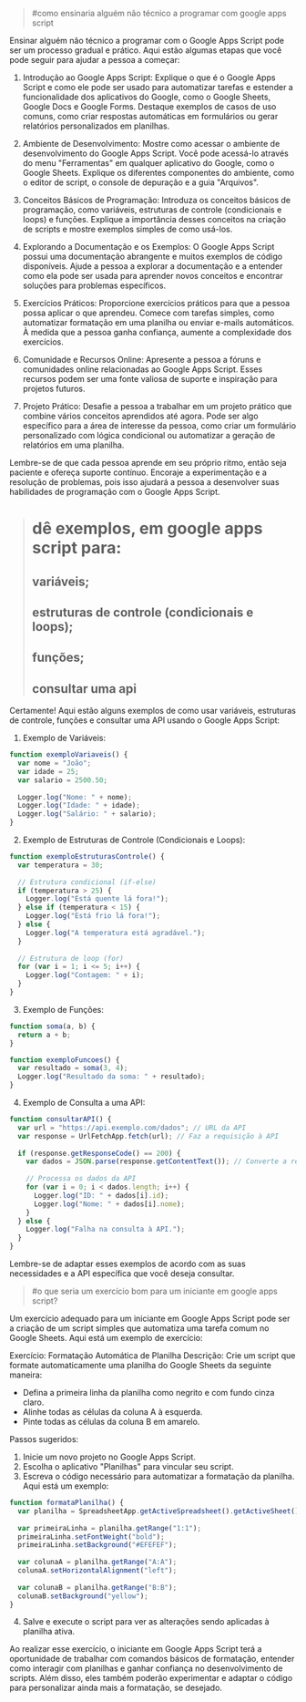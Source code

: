 > #como ensinaria alguém não técnico a programar com google apps script

Ensinar alguém não técnico a programar com o Google Apps Script pode ser um processo gradual e prático. Aqui estão algumas etapas que você pode seguir para ajudar a pessoa a começar:

1. Introdução ao Google Apps Script:
Explique o que é o Google Apps Script e como ele pode ser usado para automatizar tarefas e estender a funcionalidade dos aplicativos do Google, como o Google Sheets, Google Docs e Google Forms. Destaque exemplos de casos de uso comuns, como criar respostas automáticas em formulários ou gerar relatórios personalizados em planilhas.

2. Ambiente de Desenvolvimento:
Mostre como acessar o ambiente de desenvolvimento do Google Apps Script. Você pode acessá-lo através do menu "Ferramentas" em qualquer aplicativo do Google, como o Google Sheets. Explique os diferentes componentes do ambiente, como o editor de script, o console de depuração e a guia "Arquivos".

3. Conceitos Básicos de Programação:
Introduza os conceitos básicos de programação, como variáveis, estruturas de controle (condicionais e loops) e funções. Explique a importância desses conceitos na criação de scripts e mostre exemplos simples de como usá-los.

4. Explorando a Documentação e os Exemplos:
O Google Apps Script possui uma documentação abrangente e muitos exemplos de código disponíveis. Ajude a pessoa a explorar a documentação e a entender como ela pode ser usada para aprender novos conceitos e encontrar soluções para problemas específicos.

5. Exercícios Práticos:
Proporcione exercícios práticos para que a pessoa possa aplicar o que aprendeu. Comece com tarefas simples, como automatizar formatação em uma planilha ou enviar e-mails automáticos. À medida que a pessoa ganha confiança, aumente a complexidade dos exercícios.

6. Comunidade e Recursos Online:
Apresente a pessoa a fóruns e comunidades online relacionadas ao Google Apps Script. Esses recursos podem ser uma fonte valiosa de suporte e inspiração para projetos futuros.

7. Projeto Prático:
Desafie a pessoa a trabalhar em um projeto prático que combine vários conceitos aprendidos até agora. Pode ser algo específico para a área de interesse da pessoa, como criar um formulário personalizado com lógica condicional ou automatizar a geração de relatórios em uma planilha.

Lembre-se de que cada pessoa aprende em seu próprio ritmo, então seja paciente e ofereça suporte contínuo. Encoraje a experimentação e a resolução de problemas, pois isso ajudará a pessoa a desenvolver suas habilidades de programação com o Google Apps Script.

> # dê exemplos, em google apps script para: 
> ## variáveis; 
> ## estruturas de controle (condicionais e loops); 
> ## funções; 
> ## consultar uma api

Certamente! Aqui estão alguns exemplos de como usar variáveis, estruturas de controle, funções e consultar uma API usando o Google Apps Script:

1. Exemplo de Variáveis:
```javascript
function exemploVariaveis() {
  var nome = "João";
  var idade = 25;
  var salario = 2500.50;
  
  Logger.log("Nome: " + nome);
  Logger.log("Idade: " + idade);
  Logger.log("Salário: " + salario);
}
```

2. Exemplo de Estruturas de Controle (Condicionais e Loops):
```javascript
function exemploEstruturasControle() {
  var temperatura = 30;
  
  // Estrutura condicional (if-else)
  if (temperatura > 25) {
    Logger.log("Está quente lá fora!");
  } else if (temperatura < 15) {
    Logger.log("Está frio lá fora!");
  } else {
    Logger.log("A temperatura está agradável.");
  }
  
  // Estrutura de loop (for)
  for (var i = 1; i <= 5; i++) {
    Logger.log("Contagem: " + i);
  }
}
```

3. Exemplo de Funções:
```javascript
function soma(a, b) {
  return a + b;
}

function exemploFuncoes() {
  var resultado = soma(3, 4);
  Logger.log("Resultado da soma: " + resultado);
}
```

4. Exemplo de Consulta a uma API:
```javascript
function consultarAPI() {
  var url = "https://api.exemplo.com/dados"; // URL da API
  var response = UrlFetchApp.fetch(url); // Faz a requisição à API
  
  if (response.getResponseCode() == 200) {
    var dados = JSON.parse(response.getContentText()); // Converte a resposta JSON em um objeto JavaScript
    
    // Processa os dados da API
    for (var i = 0; i < dados.length; i++) {
      Logger.log("ID: " + dados[i].id);
      Logger.log("Nome: " + dados[i].nome);
    }
  } else {
    Logger.log("Falha na consulta à API.");
  }
}
```

Lembre-se de adaptar esses exemplos de acordo com as suas necessidades e a API específica que você deseja consultar.

> #o que seria um exercício bom para um iniciante em google apps script?

Um exercício adequado para um iniciante em Google Apps Script pode ser a criação de um script simples que automatiza uma tarefa comum no Google Sheets. Aqui está um exemplo de exercício:

Exercício: Formatação Automática de Planilha
Descrição: Crie um script que formate automaticamente uma planilha do Google Sheets da seguinte maneira:
- Defina a primeira linha da planilha como negrito e com fundo cinza claro.
- Alinhe todas as células da coluna A à esquerda.
- Pinte todas as células da coluna B em amarelo.

Passos sugeridos:
1. Inicie um novo projeto no Google Apps Script.
2. Escolha o aplicativo "Planilhas" para vincular seu script.
3. Escreva o código necessário para automatizar a formatação da planilha. Aqui está um exemplo:

```javascript
function formataPlanilha() {
  var planilha = SpreadsheetApp.getActiveSpreadsheet().getActiveSheet();
  
  var primeiraLinha = planilha.getRange("1:1");
  primeiraLinha.setFontWeight("bold");
  primeiraLinha.setBackground("#EFEFEF");
  
  var colunaA = planilha.getRange("A:A");
  colunaA.setHorizontalAlignment("left");
  
  var colunaB = planilha.getRange("B:B");
  colunaB.setBackground("yellow");
}
```

4. Salve e execute o script para ver as alterações sendo aplicadas à planilha ativa.

Ao realizar esse exercício, o iniciante em Google Apps Script terá a oportunidade de trabalhar com comandos básicos de formatação, entender como interagir com planilhas e ganhar confiança no desenvolvimento de scripts. Além disso, eles também poderão experimentar e adaptar o código para personalizar ainda mais a formatação, se desejado.

